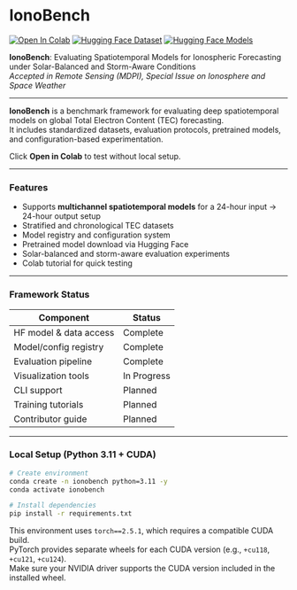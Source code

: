 # IonoBench

[![Open In Colab](https://colab.research.google.com/assets/colab-badge.svg)](https://colab.research.google.com/github/Mert-chan/IonoBench/blob/main/tutorial/colab_version.ipynb?flush_cache=true)
[![Hugging Face Dataset](https://img.shields.io/badge/HF%20Datasets-IonoBench-blue?logo=huggingface)](https://huggingface.co/datasets/Mertjhan/IonoBench)
[![Hugging Face Models](https://img.shields.io/badge/HF%20Models-IonoBench-blue?logo=huggingface)](https://huggingface.co/Mertjhan/IonoBench)

**IonoBench**: Evaluating Spatiotemporal Models for Ionospheric Forecasting under Solar-Balanced and Storm-Aware Conditions  
*Accepted in Remote Sensing (MDPI), Special Issue on Ionosphere and Space Weather*

---

**IonoBench** is a benchmark framework for evaluating deep spatiotemporal models on global Total Electron Content (TEC) forecasting.  
It includes standardized datasets, evaluation protocols, pretrained models, and configuration-based experimentation.
  
Click **Open in Colab** to test without local setup.

---

### Features
- Supports **multichannel spatiotemporal models** for a 24-hour input → 24-hour output setup
- Stratified and chronological TEC datasets
- Model registry and configuration system
- Pretrained model download via Hugging Face
- Solar-balanced and storm-aware evaluation experiments
- Colab tutorial for quick testing

---

### Framework Status

| Component               | Status      |
|------------------------|-------------|
| HF model & data access | Complete    |
| Model/config registry  | Complete    |
| Evaluation pipeline    | Complete    |
| Visualization tools    | In Progress |
| CLI support            | Planned     |
| Training tutorials     | Planned     |
| Contributor guide      | Planned     |

---

### Local Setup (Python 3.11 + CUDA)

```bash
# Create environment
conda create -n ionobench python=3.11 -y
conda activate ionobench

# Install dependencies
pip install -r requirements.txt

```

This environment uses `torch==2.5.1`, which requires a compatible CUDA build.  
PyTorch provides separate wheels for each CUDA version (e.g., `+cu118`, `+cu121`, `+cu124`).  
Make sure your NVIDIA driver supports the CUDA version included in the installed wheel.  
